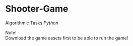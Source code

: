 # Shooter-Game
Algorithmic Tasks *Python*

Note! <br>
Download the game assets first to be able to run the game!


